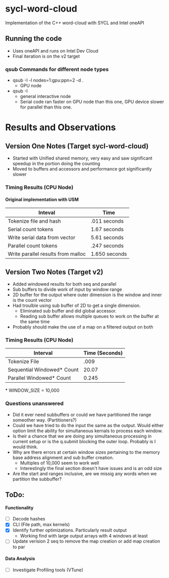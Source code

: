 # sycl-word-cloud
Implementation of the C++ word-cloud with SYCL and Intel oneAPI

## Running the code
- Uses oneAPI and runs on Intel Dev Cloud
- Final iteration is on the v2 target
### qsub Commands for different node types
- qsub -I -l nodes=1:gpu:ppn=2 -d .
    - GPU node
- qsub -I
    - general interactive node
    - Serial code ran  faster on GPU node than this one, GPU device slower for parallel than this one.

# Results and Observations
## Version One Notes (Target sycl-word-cloud)
- Started with Unified shared memory, very easy and saw significant speedup in the portion doing the counting
- Moved to buffers and accessors and performance got significantly slower

### Timing Results (CPU Node)
#### Original implementation with USM
| Inteval | Time |
| --- | --- |
| Tokenize file and hash | .011 seconds |
| Serial count tokens | 1.67 seconds |
| Write serial data from vector | 5.61 seconds |
| Parallel count tokens | .247 seconds |
| Write parallel results from malloc | 1.650 seconds |

## Version Two Notes (Target v2)
- Added windowed results for both seq and parallel
- Sub buffers to divide work of input by window range
- 2D buffer for the output where outer dimension is the window and inner is the count vector
- Had troulble using sub buffer of 2D to get a single dimension. 
    - Eliminated sub buffer and did global accessor. 
    - Reading sub buffer allows multiple queues to work on the buffer at the same time
- Probably should make the use of a map on a filtered output on both

### Timing Results (CPU Node)
| Interval | Time (Seconds) |
| --- | --- |
| Tokenize File | .009 |
| Sequential Windowed* Count | 20.07 |
| Parallel Windowed* Count | 0.245 |
\* WINDOW_SIZE = 10,000

### Questions unanswered
- Did it ever need subbuffers or could we have partitioned the range someother way. (Partitioners?)
- Could we have tried to do the input the same as the output. Would either option limit the ability for simultaneous kernals to process each window. 
- Is their a chance that we are doing any simultaneous processing in current setup or is the q.submit blocking the outer loop. Probably is I would think. 
- Why are there errors at certain window sizes pertaining to the memory base address alignment and sub buffer creation.
    - Multiples of 10,000 seem to work well
    - Interestingly the final section doesn't have issues and is an odd size
- Are the start and ranges inclusive, are we missig any words when we partition the subbuffer?

## ToDo:
#### Functionality
- [ ] Decode hashes
- [x] CLI (File path, max kernels)
- [x] Identify further optimizations. Particularly result output
    - Working find with large output arrays with 4 windows at least
- [ ] Update verision 2 seq to remove the map creation or add map creation to par
#### Data Analysis
- [ ] Investigate Profiling tools (VTune)